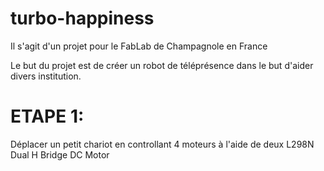 # turbo-happiness

Il s'agit d'un projet pour le FabLab de Champagnole en France

Le but du projet est de créer un robot de téléprésence dans le but d'aider divers institution.

ETAPE 1:
========

Déplacer un petit chariot en controllant 4 moteurs à l'aide de deux L298N Dual H Bridge DC Motor
